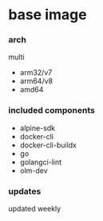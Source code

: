 # base image

### arch

multi

* arm32/v7
* arm64/v8
* amd64

### included components

* alpine-sdk
* docker-cli
* docker-cli-buildx
* go
* golangci-lint
* olm-dev

### updates

updated weekly
